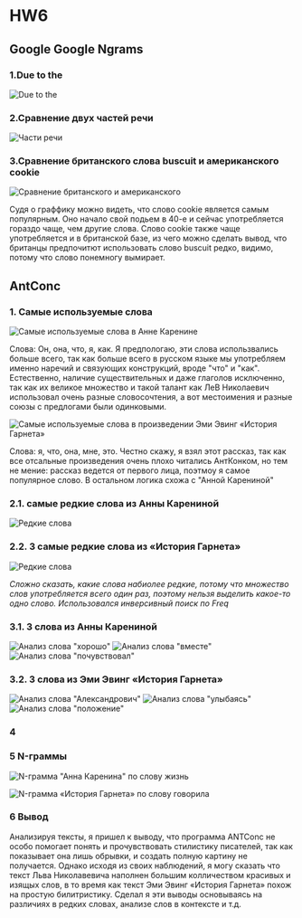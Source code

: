 # HW6
## Google Google Ngrams 

### 1.Due to the 
![Due to the](https://github.com/Stormposter/HW6/blob/master/%D0%A1%D0%BD%D0%B8%D0%BC%D0%BE%D0%BA%20%D1%8D%D0%BA%D1%80%D0%B0%D0%BD%D0%B0%202018-04-09%20%D0%B2%2011.37.55%202.png)

### 2.Сравнение двух частей речи
![Части речи](https://github.com/Stormposter/HW6/blob/master/%D0%A1%D0%BD%D0%B8%D0%BC%D0%BE%D0%BA%20%D1%8D%D0%BA%D1%80%D0%B0%D0%BD%D0%B0%202018-04-09%20%D0%B2%2017.37.04.png)


### 3.Сравнение британского слова buscuit и американского cookie 
![Сравнение британского и американского](https://github.com/Stormposter/HW6/blob/master/%D0%A1%D0%BD%D0%B8%D0%BC%D0%BE%D0%BA%20%D1%8D%D0%BA%D1%80%D0%B0%D0%BD%D0%B0%202018-04-09%20%D0%B2%2017.39.52.png)

Судя о граффику можно видеть, что слово cookie является самым популярным. Оно начало свой подьем в 40-е и сейчас употребляется гораздо чаще, чем другие слова. Слово cookie также чаще употребляется и в британской базе, из чего можно сделать вывод, что британцы предпочитют использовать слово buscuit редко, видимо, потому что слово понемногу вымирает. 

## AntConc 

### 1. Самые используемые слова 
![Самые используемые слова в Анне Каренине](https://github.com/Stormposter/HW6/blob/master/%D0%A1%D0%BD%D0%B8%D0%BC%D0%BE%D0%BA%20%D1%8D%D0%BA%D1%80%D0%B0%D0%BD%D0%B0%202018-04-09%20%D0%B2%2018.53.27.png)

Слова: Он, она, что, я, как. Я предпологаю, эти слова использвались больше всего, так как больше всего в русском языке мы употребляем именно наречий и связующих конструкций, вроде "что" и "как". Естественно, наличие существительных и даже глаголов исключенно, так как их великое множество и такой талант как ЛеВ Николаевич использовал очень разные словосочтения, а вот местоимения и разные союзы с предлогами были одинковыми. 

![Самые используемые слова в  произведении Эми Эвинг
 «История Гарнета»](https://github.com/Stormposter/HW6/blob/master/%D0%A1%D0%BD%D0%B8%D0%BC%D0%BE%D0%BA%20%D1%8D%D0%BA%D1%80%D0%B0%D0%BD%D0%B0%202018-04-09%20%D0%B2%2018.29.55.png)
 
 Слова: я, что, она, мне, это. Честно скажу, я взял этот рассказ, так как все отсальные произведения очень плохо читались АнтКонком, но тем не мение: рассказ ведется от первого лица, поэтмоу я самое популярное слово. В остальном логика схожа с "Анной Карениной" 
 
  
  ### 2.1. самые редкие слова  из Анны Карениной
  
  ![Редкие слова](https://github.com/Stormposter/HW6/blob/master/%D0%A1%D0%BD%D0%B8%D0%BC%D0%BE%D0%BA%20%D1%8D%D0%BA%D1%80%D0%B0%D0%BD%D0%B0%202018-04-09%20%D0%B2%2018.32.45.png) 
 
 ### 2.2. 3 самые редкие слова  из «История Гарнета»
 
 ![Редкие слова](https://github.com/Stormposter/HW6/blob/master/%D0%A1%D0%BD%D0%B8%D0%BC%D0%BE%D0%BA%20%D1%8D%D0%BA%D1%80%D0%B0%D0%BD%D0%B0%202018-04-09%20%D0%B2%2018.31.04.png) 
  
  *Сложно сказать, какие слова набиолее редкие, потому что множество слов употребляется всего один раз, поэтому нельзя выделить какое-то одно слово. Использовался инверсивный поиск по Freq*
  
  
  ### 3.1. 3 слова из Анны Карениной
 
![Анализ слова "хорошо"](https://github.com/Stormposter/HW6/blob/master/%D0%A1%D0%BD%D0%B8%D0%BC%D0%BE%D0%BA%20%D1%8D%D0%BA%D1%80%D0%B0%D0%BD%D0%B0%202018-04-09%20%D0%B2%2018.34.14.png) 
![Анализ слова "вместе"](https://github.com/Stormposter/HW6/blob/master/%D0%A1%D0%BD%D0%B8%D0%BC%D0%BE%D0%BA%20%D1%8D%D0%BA%D1%80%D0%B0%D0%BD%D0%B0%202018-04-09%20%D0%B2%2018.35.08.png)
![Анализ слова "почувствовал"](https://github.com/Stormposter/HW6/blob/master/%D0%A1%D0%BD%D0%B8%D0%BC%D0%BE%D0%BA%20%D1%8D%D0%BA%D1%80%D0%B0%D0%BD%D0%B0%202018-04-09%20%D0%B2%2018.36.10.png)
 
 ### 3.2. 3 слова из Эми Эвинг «История Гарнета»
 
![Анализ слова "Александрович"](https://github.com/Stormposter/HW6/blob/master/%D0%A1%D0%BD%D0%B8%D0%BC%D0%BE%D0%BA%20%D1%8D%D0%BA%D1%80%D0%B0%D0%BD%D0%B0%202018-04-09%20%D0%B2%2018.37.23.png) 
![Анализ слова "улыбаясь"](https://github.com/Stormposter/HW6/blob/master/%D0%A1%D0%BD%D0%B8%D0%BC%D0%BE%D0%BA%20%D1%8D%D0%BA%D1%80%D0%B0%D0%BD%D0%B0%202018-04-09%20%D0%B2%2018.37.35.png)
![Анализ слова "положение"](https://github.com/Stormposter/HW6/blob/master/%D0%A1%D0%BD%D0%B8%D0%BC%D0%BE%D0%BA%20%D1%8D%D0%BA%D1%80%D0%B0%D0%BD%D0%B0%202018-04-09%20%D0%B2%2018.38.00.png)

### 4 


### 5 N-граммы

![N-грамма "Анна Каренина" по слову жизнь](https://github.com/Stormposter/HW6/blob/master/%D0%A1%D0%BD%D0%B8%D0%BC%D0%BE%D0%BA%20%D1%8D%D0%BA%D1%80%D0%B0%D0%BD%D0%B0%202018-04-09%20%D0%B2%2019.33.02.png)

 ![N-грамма «История Гарнета» по слову говорила](https://github.com/Stormposter/HW6/blob/master/%D0%A1%D0%BD%D0%B8%D0%BC%D0%BE%D0%BA%20%D1%8D%D0%BA%D1%80%D0%B0%D0%BD%D0%B0%202018-04-09%20%D0%B2%2019.32.10.png)

### 6 Вывод 

Анализируя тексты, я пришел к выводу, что программа ANTConc не особо помогает понять и прочувствовать стилистику писателей, так как показывает она лишь обрывки, и создать полную картину не получается. Однако исходя из своих наблюдений, я могу сказать что текст Льва Николавевича наполнен большим колличеством красивых и изящых слов, в то время как текст Эми Эвинг «История Гарнета» похож на простую билитристику. Сделал я эти выводы основываясь на различиях в редких словах, анализе слов в контексте и т.д. 




